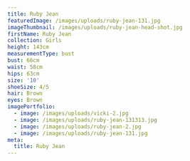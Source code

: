 ```yaml
---
title: Ruby Jean
featuredImage: /images/uploads/ruby-jean-131.jpg
imageThumbnail: /images/uploads/ruby-jean-head-shot.jpg
firstName: Ruby Jean
collection: Girls
height: 143cm
measurementType: bust
bust: 66cm
waist: 58cm
hips: 63cm
size: '10'
shoeSize: 4/5
hair: Brown
eyes: Brown
imagePortfolio:
  - image: /images/uploads/vicki-2.jpg
  - image: /images/uploads/ruby-jean-131313.jpg
  - image: /images/uploads/ruby-jean-2.jpg
  - image: /images/uploads/ruby-jean-131.jpg
meta:
  title: Ruby Jean
---
```


